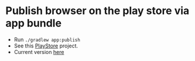 # Publish browser on the play store via app bundle

- Run `./gradlew app:publish`
- See this [PlayStore](https://github.com/Mercandj/play-store) project.
- Current version [here](https://github.com/Mercandj/play-store/releases/tag/1.00.00)

